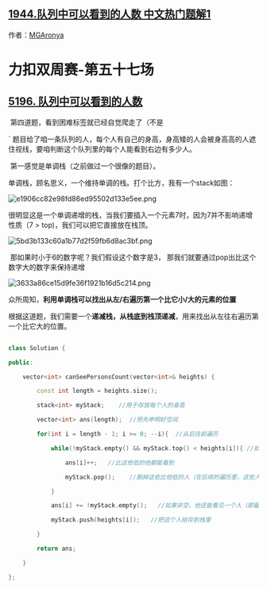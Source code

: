 ## [1944.队列中可以看到的人数 中文热门题解1](https://leetcode.cn/problems/number-of-visible-people-in-a-queue/solutions/100000/5196-dui-lie-zhong-ke-yi-kan-dao-de-ren-4ptse)

作者：[MGAronya](https://leetcode.cn/u/MGAronya)

# 力扣双周赛-第五十七场

## [5196. 队列中可以看到的人数](https://leetcode-cn.com/problems/number-of-visible-people-in-a-queue/)

​		第四道题，看到困难标签就已经自觉爬走了（不是

`	题目给了咱一条队列的人，每个人有自己的身高，身高矮的人会被身高高的人遮住视线，要咱判断这个队列里的每个人能看到右边有多少人。

​		第一感觉是单调栈（之前做过一个很像的题目）。

​		单调栈，顾名思义，一个维持单调的栈。打个比方，我有一个stack如图：

![e1906cc82e98fd86ed95502d133e5ee.png](https://pic.leetcode-cn.com/1627204052-MBqgot-e1906cc82e98fd86ed95502d133e5ee.png)


​	很明显这是一个单调递增的栈，当我们要插入一个元素7时，因为7并不影响递增性质（7 > top)，我们可以把它直接放在栈顶。

![5bd3b133c60a1b77d2f59fb6d8ac3bf.png](https://pic.leetcode-cn.com/1627204064-mtDGcg-5bd3b133c60a1b77d2f59fb6d8ac3bf.png)

​	那如果时小于6的数字呢？我们假设这个数字是3， 那我们就要通过pop出比这个数字大的数字来保持递增


![3633a86ce15d9fe36f1921b16d5c214.png](https://pic.leetcode-cn.com/1627212709-MyJLdP-3633a86ce15d9fe36f1921b16d5c214.png)



​     	 众所周知，**利用单调栈可以找出从左/右遍历第一个比它小/大的元素的位置** 

​		根据这道题，我们需要一个**递减栈，从栈底到栈顶递减**，用来找出从左往右遍历第一个比它大的位置。



````c++
class Solution {
public:
    vector<int> canSeePersonsCount(vector<int>& heights) {
        const int length = heights.size();
        stack<int> myStack;    //用于存放每个人的身高
        vector<int> ans(length);  //预先申明好空间
        for(int i = length - 1; i >= 0; --i){  //从后往前遍历
            while(!myStack.empty() && myStack.top() < heights[i]){ //如果没有遇到比他高的人
                ans[i]++;   //比这他低的他都能看到
                myStack.pop();    //删掉这些比他低的人（在后续的遍历里，这些人会被这个人遮住）
            }
            ans[i] += !myStack.empty();   //如果非空，他还能看见一个人（即最后一个把别人遮住的人）
            myStack.push(heights[i]);   //把这个人给存到栈里
        }
        return ans;
    }
};
````


